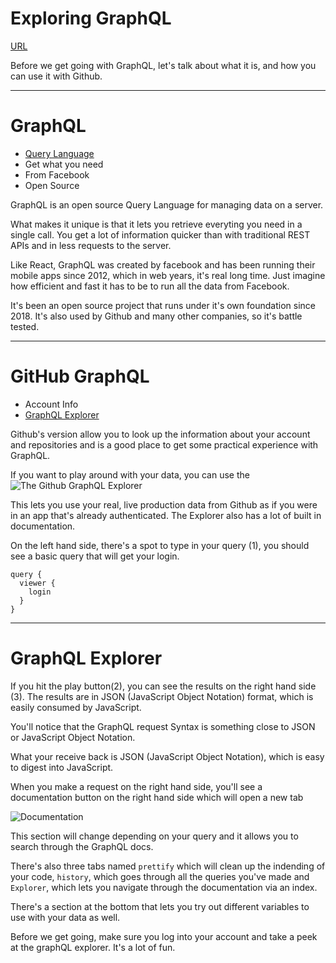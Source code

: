 <!-- .slide: data-state="layout-title" class="bg-dark"-->

# Exploring GraphQL

<div class="slide-link"><a href="URL"><i class="fab fa-slideshare"></i> URL</a></div>

> >

Before we get going with GraphQL, let's talk about what it is, and how you can use it with Github.


---
# GraphQL

- [Query Language](https://graphql.org/)
- Get what you need
- From Facebook
- Open Source

> >

GraphQL is an open source Query Language for managing data on a server.

What makes it unique is that it lets you retrieve everyting you need in a single call. You get a lot of information quicker than with traditional REST APIs and in less requests to the server.

Like React, GraphQL was created by facebook and has been running their mobile apps since 2012, which in web years, it's real long time. Just imagine how efficient and fast it has to be to run all the data from Facebook.

It's been an open source project that runs under it's own foundation since 2018. It's also used by Github and many other companies, so it's battle tested.


---
# GitHub GraphQL

- Account Info
- [GraphQL Explorer](https://docs.github.com/en/free-pro-team@latest/graphql/overview/explorer)

> >

Github's version allow you to look up the information about your account and repositories and is a good place to get some practical experience with GraphQL.

If you want to play around with your data, you can use the ![The Github GraphQL Explorer](http://pixelprowess.com/i/2021-01-12_00-55-33.png)

This lets you use your real, live production data from Github as if you were in an app that's already authenticated. The Explorer also has a lot of built in documentation.

On the left hand side, there's a spot to type in your query (1), you should see a basic query that will get your login.

```
query { 
  viewer { 
    login
  }
}
```

---

# GraphQL Explorer

> >

If you hit the play button(2), you can see the results on the right hand side (3). The results are in JSON (JavaScript Object Notation) format, which is easily consumed by JavaScript. 

You'll notice that the GraphQL request Syntax is something close to JSON or JavaScript Object Notation.

What your receive back is JSON (JavaScript Object Notation), which is easy to digest into JavaScript.

When you make a request on the right hand side, you'll see a documentation button on the right hand side which will open a new tab 

![Documentation](http://pixelprowess.com/i/2021-01-12_01-05-13.png)

This section will change depending on your query and it allows you to search through the GraphQL docs.

There's also three tabs named `prettify` which will clean up the indending of your code, `history`, which goes through all the queries you've made and `Explorer`, which lets you navigate through the documentation via an index.

There's a section at the bottom that lets you try out different variables to use with your data as well.

Before we get going, make sure you log into your account and take a peek at the graphQL explorer. It's a lot of fun.